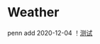 # Weather
penn add 2020-12-04
！[测试](https://github.com/Pankangjian/Weather/blob/master/%E6%98%BE%E7%A4%BA%E7%BB%93%E6%9E%9C.png)
